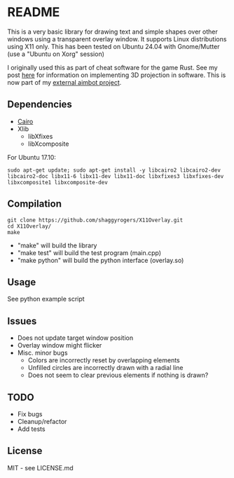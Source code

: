 # README

This is a very basic library for drawing text and simple shapes over other windows using a transparent overlay window.
It supports Linux distributions using X11 only.
This has been tested on Ubuntu 24.04 with Gnome/Mutter (use a "Ubuntu on Xorg" session)

I originally used this as part of cheat software for the game Rust. See my post [here](https://www.unknowncheats.me/forum/general-programming-and-reversing/202747-external-w2s-guide.html) for information on implementing 3D projection in software. This is now part of my [external aimbot project](https://github.com/shaggyrogers/external-aimbot).

## Dependencies

* [Cairo](https://cairographics.org/)
* Xlib
    - libXfixes
    - libXcomposite

For Ubuntu 17.10:

    sudo apt-get update; sudo apt-get install -y libcairo2 libcairo2-dev libcairo2-doc libx11-6 libx11-dev libx11-doc libxfixes3 libxfixes-dev libxcomposite1 libxcomposite-dev

## Compilation

    git clone https://github.com/shaggyrogers/X11Overlay.git
    cd X11Overlay/
    make

* "make" will build the library
* "make test" will build the test program (main.cpp)
* "make python" will build the python interface (overlay.so)

## Usage

See python example script

## Issues

* Does not update target window position
* Overlay window might flicker
* Misc. minor bugs
  - Colors are incorrectly reset by overlapping elements
  - Unfilled circles are incorrectly drawn with a radial line
  - Does not seem to clear previous elements if nothing is drawn?

## TODO

* Fix bugs
* Cleanup/refactor
* Add tests

## License

MIT - see LICENSE.md
